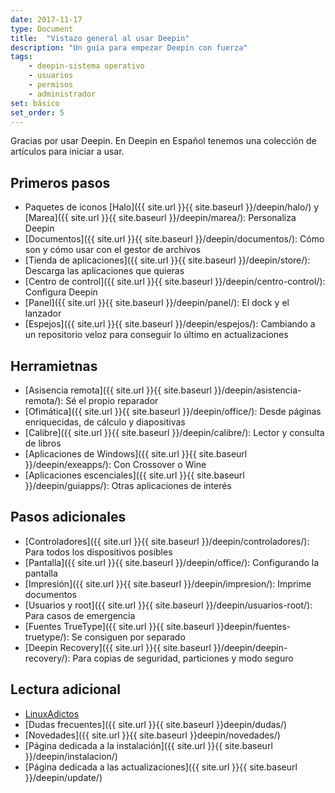 ```yaml
---
date: 2017-11-17
type: Document
title:  "Vistazo general al usar Deepin"
description: "Un guía para empezar Deepin con fuerza"
tags:
    - deepin-sistema operativo
    - usuarios
    - permisos
    - administrador
set: básico
set_order: 5
---
```


Gracias por usar Deepin. En Deepin en Español tenemos una colección de artículos para iniciar a usar.

## Primeros pasos
* Paquetes de iconos [Halo]({{ site.url }}{{ site.baseurl }}/deepin/halo/) y [Marea]({{ site.url }}{{ site.baseurl }}/deepin/marea/): Personaliza Deepin
* [Documentos]({{ site.url }}{{ site.baseurl }}/deepin/documentos/): Cómo son y cómo usar con el gestor de archivos
* [Tienda de aplicaciones]({{ site.url }}{{ site.baseurl }}/deepin/store/): Descarga las aplicaciones que quieras
* [Centro de control]({{ site.url }}{{ site.baseurl }}/deepin/centro-control/): Configura Deepin
* [Panel]({{ site.url }}{{ site.baseurl }}/deepin/panel/): El dock y el lanzador
* [Espejos]({{ site.url }}{{ site.baseurl }}/deepin/espejos/): Cambiando a un repositorio veloz para conseguir lo último en actualizaciones

## Herramietnas
* [Asisencia remota]({{ site.url }}{{ site.baseurl }}/deepin/asistencia-remota/): Sé el propio reparador
* [Ofimática]({{ site.url }}{{ site.baseurl }}/deepin/office/): Desde páginas enriquecidas, de cálculo y diapositivas
* [Calibre]({{ site.url }}{{ site.baseurl }}/deepin/calibre/): Lector y consulta de libros
* [Aplicaciones de Windows]({{ site.url }}{{ site.baseurl }}/deepin/exeapps/): Con Crossover o Wine
* [Aplicaciones escenciales]({{ site.url }}{{ site.baseurl }}/deepin/guiapps/): Otras aplicaciones de interés

## Pasos adicionales
* [Controladores]({{ site.url }}{{ site.baseurl }}/deepin/controladores/): Para todos los dispositivos posibles
* [Pantalla]({{ site.url }}{{ site.baseurl }}/deepin/office/): Configurando la pantalla
* [Impresión]({{ site.url }}{{ site.baseurl }}/deepin/impresion/): Imprime documentos
* [Usuarios y root]({{ site.url }}{{ site.baseurl }}/deepin/usuarios-root/): Para casos de emergencia
* [Fuentes TrueType]({{ site.url }}{{ site.baseurl }}deepin/fuentes-truetype/): Se consiguen por separado
* [Deepin Recovery]({{ site.url }}{{ site.baseurl }}/deepin/deepin-recovery/): Para copias de seguridad, particiones y modo seguro

## Lectura adicional
* [LinuxAdictos](https://www.linuxadictos.com/4-cosas-despues-instalar-debian.html)
* [Dudas frecuentes]({{ site.url }}{{ site.baseurl }}deepin/dudas/)
* [Novedades]({{ site.url }}{{ site.baseurl }}deepin/novedades/)
* [Página dedicada a la instalación]({{ site.url }}{{ site.baseurl }}/deepin/instalacion/)
* [Página dedicada a las actualizaciones]({{ site.url }}{{ site.baseurl }}/deepin/update/)
